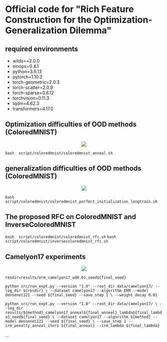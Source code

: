# Official code for "Rich Feature Construction for the Optimization-Generalization Dilemma"

## required environments

* wilds==2.0.0
* einops=0.4.1
* python=3.6.13
* pytorch=1.10.2
* torch-geometric=2.0.3
* torch-scatter=2.0.9
* torch-sparse=0.6.12
* torchvision=0.11.3
* tqdm=4.62.3
* transformers=4.17.0


## Optimization difficulties of OOD methods (ColoredMNIST)
<p align="center">
  <image src='figures/anneal_nll_full.png'/>
</p>

`bash  script/coloredmnist/coloredmnist_anneal.sh`

## generalization difficulties of OOD methods (ColoredMNIST)
<p align="center">
<image src='figures/long_train_vstack.png'/>
</p>

`bash  script/coloredmnist/coloredmnist_perfect_initialization_longtrain.sh`

## The proposed RFC on ColoredMNIST and InverseColoredMNIST

`bash  script/coloredmnist/coloredmnist_rfc.sh`
`bash  script/coloredmnist/inversecoloredmnist_rfc.sh`


## Camelyon17 experiments
<p align="center">
<image src='figures/lambda_valid_test_irm_vrex_clove.png'>
</p>

`resdir=results/erm_camelyon17_wd0.01_seed${final_seed}`

`python src/run_expt.py --version "1.0" --root_dir data/camelyon17/ --log_dir ${resdir} \
--dataset camelyon17 --algorithm ERM --model densenet121 --seed ${final_seed} --save_step 1 \
--weight_decay 0.01`


`python src/run_expt.py --version "1.0" --root_dir data/camelyon17/ \
--log_dir results/${method}_camelyon17_anneal${final_anneal}_lambda${final_lambda}_seed${final_seed} \
--dataset camelyon17 --algorithm ${method} --model densenet121 --seed ${final_seed} \
--save_step 1 --irm_penalty_anneal_iters ${final_anneal} --irm_lambda ${final_lambda}`


...